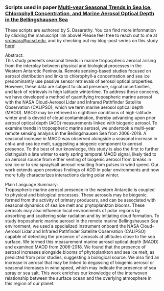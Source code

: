 ### Scripts used in paper [Multi-year Seasonal Trends in Sea Ice, Chlorophyll Concentration, and Marine Aerosol Optical Depth in the Bellingshausen Sea](https://doi.org/10.1029/2021JD034737)
These scripts are authored by S. Dasarathy. You can find more information by clicking the manuscript link above! Please feel free to reach out to me at [srdasara@ucsd.edu](srdasara@ucsd.edu), and by checking out my blog-post series on this study [here](https://srdasara.github.io)! 

Abstract: </br>
This study presents seasonal trends in marine tropospheric aerosol arising from the interplay between physical and biological processes in the Western Antarctic Peninsula. Remote sensing-based studies focused on aerosol distribution and links to chlorophyll-a concentration and sea ice predominantly use passive sensor retrievals of aerosol optical properties. However, these data are subject to cloud presence, signal uncertainties, and lack of retrievals in high latitude wintertime. To address these concerns, we have developed a method of quantifying tropospheric marine aerosol with the NASA Cloud-Aerosol Lidar and Infrared Pathfinder Satellite Observation (CALIPSO), which we term marine aerosol optical depth (MAOD). MAOD may be retrieved in nighttime conditions of high-latitude winter and is devoid of cloud contamination, thereby advancing upon prior aerosol optical depth (AOD) measurements linked with biogenic aerosol. To examine trends in tropospheric marine aerosol, we undertook a multi-year remote sensing analysis in the Bellingshausen Sea from 2006-2018. A seasonal increase in MAOD was observed alongside a seasonal increase in chl-a and sea ice melt, suggesting a biogenic component to aerosol presence. To the best of our knowledge, this study is also the first to further distinguish a late winter to early spring temporal MAOD signal, likely tied to an aerosol source from either venting of biogenic aerosol from breaks in sea ice or to sea spray/salt aerosol resulting from pulses in wind speed. Our work extends upon previous findings of AOD in polar environments and now more fully characterizes interactions during polar winter.

Plain Language Summary: </br>
Tropospheric marine aerosol presence in the western Antarctic is coupled to physical and biological processes. These aerosols may be biogenic, formed from the activity of primary producers, and can be associated with seasonal dynamics of sea ice melt and phytoplankton blooms. These aerosols may also influence local environments of polar regions by absorbing and scattering solar radiation and by initiating cloud formation. To study tropospheric marine aerosol in the remote marine Bellingshausen Sea environment, we used a specialized instrument onboard the NASA Cloud-Aerosol Lidar and Infrared Pathfinder Satellite Observation (CALIPSO) capable of detecting the presence of aerosols at altitudes close to the sea surface. We termed this measurement marine aerosol optical depth (MAOD) and examined MAOD from 2006-2018. We found that the presence of aerosol increases alongside blooms of phytoplankton and sea ice melt, as predicted from prior studies, suggesting a biological source. We also find an increase in aerosol that may be linked to degassing of biogenic aerosol or seasonal increases in wind speed, which may indicate the presence of sea spray or sea salt. This work enriches our knowledge of the interwoven relationship between the surface ocean and the overlying atmosphere in this region of our planet.



